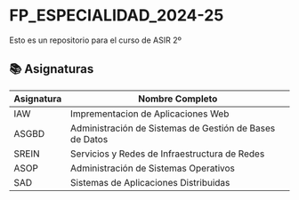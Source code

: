 # FP_ESPECIALIDAD_2024-25
Esto es un repositorio para el curso de ASIR 2º

## 📚 Asignaturas

| Asignatura | Nombre Completo                            |
|------------|---------------------------------------------|
| IAW        | Imprementacion de Aplicaciones Web            |
| ASGBD      | Administración de Sistemas de Gestión de Bases de Datos |
| SREIN      | Servicios y Redes de Infraestructura de Redes |
| ASOP       | Administración de Sistemas Operativos       |
| SAD        | Sistemas de Aplicaciones Distribuidas       |
